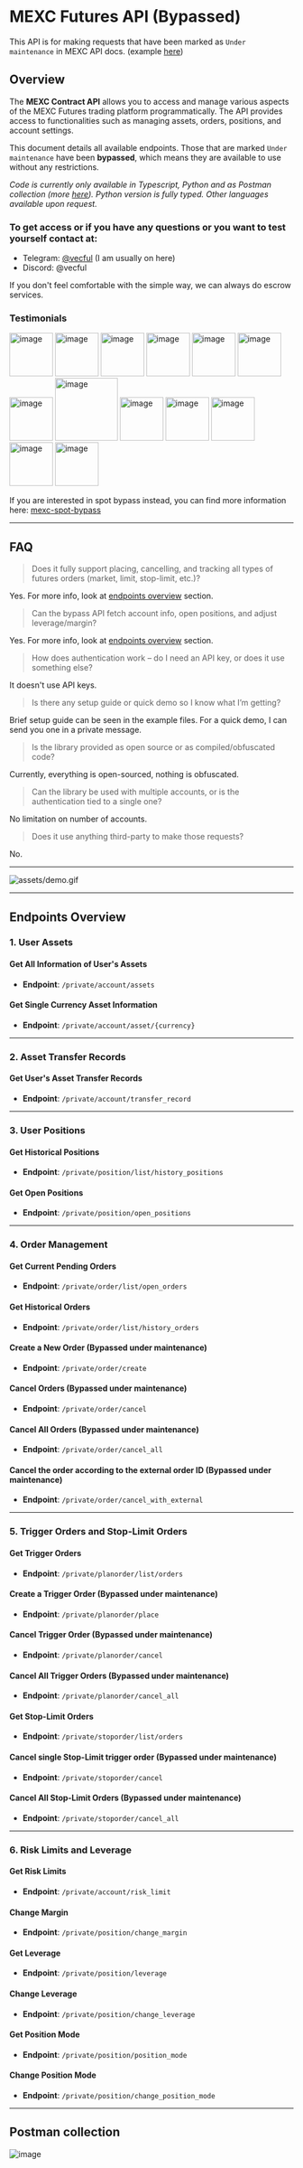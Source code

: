 # MEXC Futures API (Bypassed)

This API is for making requests that have been marked as `Under maintenance` in MEXC API docs. (example [here](https://mexcdevelop.github.io/apidocs/contract_v1_en/#order-under-maintenance))


## Overview
The **MEXC Contract API** allows you to access and manage various aspects of the MEXC Futures trading platform programmatically. The API provides access to functionalities such as managing assets, orders, positions, and account settings.

This document details all available endpoints. Those that are marked `Under maintenance` have been **bypassed**, which means they are available to use without any restrictions.

*Code is currently only available in Typescript, Python and as Postman collection (more [here](#postman-collection)). Python version is fully typed. Other languages available upon request.*


### To get access or if you have any questions or you want to test yourself contact at:

* Telegram: [@vecful](https://t.me/vecful) (I am usually on here)
* Discord: @vecful

If you don't feel comfortable with the simple way, we can always do escrow services.

### Testimonials

<img width="77" alt="image" src="https://github.com/user-attachments/assets/6cb2150c-a0c9-4422-868a-4b71ac06596a" />
<img width="77" alt="image" src="https://github.com/user-attachments/assets/d9f56180-bd4b-414f-9fcc-d1190f7cad89" />
<img width="77" alt="image" src="https://github.com/user-attachments/assets/bcd74fa6-56e8-448a-8eb2-7bea525d6414" />
<img width="77" alt="image" src="https://github.com/user-attachments/assets/f4e026b2-21f9-4ded-94fa-d618ba88605a" />
<img width="77" alt="image" src="https://github.com/user-attachments/assets/5fc57065-8db6-4008-86f5-968a5054572b" />
<img width="77" alt="image" src="https://github.com/user-attachments/assets/46a1d169-3873-429b-a1c5-6f892f2cc6e2" />
<img width="77" alt="image" src="https://github.com/user-attachments/assets/220dde35-33a6-4671-9a3f-d8c59bfca85a" />
<img width="111" alt="image" src="https://github.com/user-attachments/assets/c1f94546-6341-4229-9b64-f702ab2c319f" />
<img width="77" alt="image" src="https://github.com/user-attachments/assets/149e57ce-b210-4e26-9adb-41ca308d54f0" />
<img width="77" alt="image" src="https://github.com/user-attachments/assets/182b5ce1-683a-463c-9112-0f1c417055ab" />
<img width="77" alt="image" src="https://github.com/user-attachments/assets/e0e13c82-69f8-4eca-9b94-0261eaf1c824" />
<img width="77" alt="image" src="https://github.com/user-attachments/assets/0fb474ee-326d-4198-b2eb-4581aa433309" />
<img width="77" alt="image" src="https://github.com/user-attachments/assets/5b271f4d-f553-441c-b36b-ce146582fc13" />

If you are interested in spot bypass instead, you can find more information here: [mexc-spot-bypass](https://github.com/vecful/mexc-spot-bypass)

---

## FAQ
> Does it fully support placing, cancelling, and tracking all types of futures orders (market, limit, stop-limit, etc.)?

Yes. For more info, look at [endpoints overview](#endpoints-overview) section.

> Can the bypass API fetch account info, open positions, and adjust leverage/margin?

Yes. For more info, look at [endpoints overview](#endpoints-overview) section.

> How does authentication work – do I need an API key, or does it use something else?

It doesn't use API keys.

> Is there any setup guide or quick demo so I know what I’m getting?

Brief setup guide can be seen in the example files. For a quick demo, I can send you one in a private message.

> Is the library provided as open source or as compiled/obfuscated code?

Currently, everything is open-sourced, nothing is obfuscated.

> Can the library be used with multiple accounts, or is the authentication tied to a single one?

No limitation on number of accounts.

> Does it use anything third-party to make those requests?

No.

 
---

![assets/demo.gif](assets/demo.gif)

---

## Endpoints Overview

### 1. **User Assets**

#### Get All Information of User's Assets
- **Endpoint**: `/private/account/assets`
  
#### Get Single Currency Asset Information
- **Endpoint**: `/private/account/asset/{currency}`

---

### 2. **Asset Transfer Records**

#### Get User's Asset Transfer Records
- **Endpoint**: `/private/account/transfer_record`

---

### 3. **User Positions**

#### Get Historical Positions
- **Endpoint**: `/private/position/list/history_positions`

#### Get Open Positions
- **Endpoint**: `/private/position/open_positions`

---

### 4. **Order Management**

#### Get Current Pending Orders
- **Endpoint**: `/private/order/list/open_orders`

#### Get Historical Orders
- **Endpoint**: `/private/order/list/history_orders`

#### Create a New Order (Bypassed under maintenance)
- **Endpoint**: `/private/order/create`

#### Cancel Orders (Bypassed under maintenance)
- **Endpoint**: `/private/order/cancel`

#### Cancel All Orders (Bypassed under maintenance)
- **Endpoint**: `/private/order/cancel_all`

#### Cancel the order according to the external order ID (Bypassed under maintenance)
- **Endpoint**: `/private/order/cancel_with_external`

---

### 5. **Trigger Orders and Stop-Limit Orders**

#### Get Trigger Orders
- **Endpoint**: `/private/planorder/list/orders`

#### Create a Trigger Order (Bypassed under maintenance)
- **Endpoint**: `/private/planorder/place`

#### Cancel Trigger Order (Bypassed under maintenance)
- **Endpoint**: `/private/planorder/cancel`
  
#### Cancel All Trigger Orders (Bypassed under maintenance)
- **Endpoint**: `/private/planorder/cancel_all`

#### Get Stop-Limit Orders
- **Endpoint**: `/private/stoporder/list/orders`

#### Cancel single Stop-Limit trigger order (Bypassed under maintenance)
- **Endpoint**: `/private/stoporder/cancel`

#### Cancel All Stop-Limit Orders (Bypassed under maintenance)
- **Endpoint**: `/private/stoporder/cancel_all`

---

### 6. **Risk Limits and Leverage**

#### Get Risk Limits
- **Endpoint**: `/private/account/risk_limit`

#### Change Margin
- **Endpoint**: `/private/position/change_margin`

#### Get Leverage
- **Endpoint**: `/private/position/leverage`

#### Change Leverage
- **Endpoint**: `/private/position/change_leverage`

#### Get Position Mode
- **Endpoint**: `/private/position/position_mode`

#### Change Position Mode
- **Endpoint**: `/private/position/change_position_mode`

---

## Postman collection

![image](https://github.com/user-attachments/assets/5ef3f585-c043-42ba-827d-1e435c1167ae)


